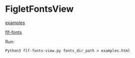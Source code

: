 # FigletFontsView

[examples](https://github.com/spaceack/FigletFontsView/blob/master/examples.html)

[flf-fonts](https://github.com/pwaller/pyfiglet/tree/master/pyfiglet/fonts)

Run:
```
Python3 flf-fonts-view.py fonts_dir_path > examples.html
```
